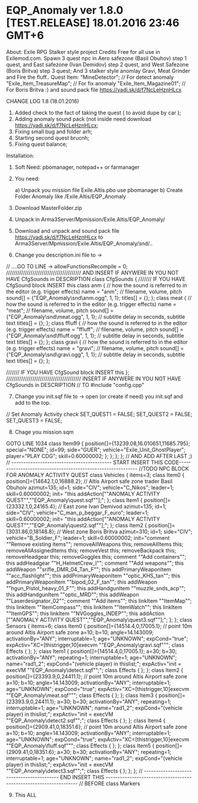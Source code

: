 # EQP_Anomaly ver 1.8.0 [TEST.RELEASE] 18.01.2016 23:46 GMT+6
About: Exile RPG Stalker style project Credits Free for all use in Exilemod.com. Spawn 3 quest npc in Aero safezone (Basil Obuhov) step 1 quest, and East safezone (Ivan Demidov) step 2 quest, and West Safezone (Boris Britva) step 3 quest;
And 3 stalker style anomlay Gravi, Meat Grinder and Fire the fluff..
Quest Item: 
"MineDetector"; // For detect anomaly
"Exile_Item_TreasureMap"; // For fix anomaly
"Exile_Item_Magazine01"; // For Boris Britva :)
and sound pack file https://yadi.sk/d/f7NcLeHznHLcx

CHANGE LOG 1.8 (18.01.2016)
1)  Added check to the fact of taking the quest ( to avoid dupe by car );
2)  Adding anomaly sound pack (not inside need download https://yadi.sk/d/f7NcLeHznHLcx;
3)  Fixing small bug and folder arh;
4)  Starting second quest brucnh;
5)  Fixing quest balance;

Installation:

1) Soft Need: pbomanager, notepad++ or farmanager
2) You need: 

	a) Unpack you mission file Exile.Altis.pbo use pbomanager
	b) Create Folder Anomaly like /Exile.Altis/EQP_Anomaly
3) Download MasterFolder.zip
4) Unpack in Arma3Server/Mpmission/Exile.Altis/EQP_Anomaly/
5) Download and unpack and sound pack file https://yadi.sk/d/f7NcLeHznHLcx to  Arma3Server/Mpmission/Exile.Altis/EQP_Anomaly/snd/..
6) Change you description.ini file to ->

// ....GO TO LINE -> allowFunctionsRecompile = 0;
////////////////////////////////////////  AND INSERT IF ANYWERE IN YOU NOT HAVE CfgSounds in DESCRIPTION
class CfgSounds
{
/////// IF YOU HAVE CfgSound block INSERT this
	class anm
	{
		// how the sound is referred to in the editor (e.g. trigger effects)
		name = "anm";
		// filename, volume, pitch
		sound[] = {"EQP_Anomaly\snd\anm.ogg", 1, 1};
		titles[] = {};
	};
	class meat
	{
		// how the sound is referred to in the editor (e.g. trigger effects)
		name = "meat";
		// filename, volume, pitch
		sound[] = {"EQP_Anomaly\snd\meat.ogg", 1, 1};
		// subtitle delay in seconds, subtitle text 
		titles[] = {};
	};
	class ffluff
	{
		// how the sound is referred to in the editor (e.g. trigger effects)
		name = "ffluff";
		// filename, volume, pitch
		sound[] = {"EQP_Anomaly\snd\ffluff.ogg", 1, 1};
		// subtitle delay in seconds, subtitle text 
		titles[] = {};
	};
	class gravi
	{
		// how the sound is referred to in the editor (e.g. trigger effects)
		name = "gravi";
		// filename, volume, pitch
		sound[] = {"EQP_Anomaly\snd\gravi.ogg", 1, 1};
		// subtitle delay in seconds, subtitle text 
		titles[] = {};
	};

/////// IF YOU HAVE CfgSound block INSERT this
};
////////////////////////////////////////  INSERT IF ANYWERE IN YOU NOT HAVE CfgSounds in DESCRIPTION
// TO  #include "config.cpp"

7) Change you init.sqf file to ->
open (or create if need) you init.sqf and add to the top.

// Set Anomaly Activity check
SET_QUEST1 = FALSE;
SET_QUEST2 = FALSE;
SET_QUEST3 = FALSE;

8) Chage you mission.sqm

GOTO LINE 1034 
				class Item99
				{
					position[]={13239.08,16.010651,11685.795};
					special="NONE";
					id=99;
					side="GUER";
					vehicle="Exile_Unit_GhostPlayer";
					player="PLAY CDG";
					skill=0.60000002;
				};
			};
		};
	};
// AND ADD AFTER LAST ;)
// ------------------------------------------ START INSERT THIS CODE------------------------------------------------------------
//TODO NPC BLOCK FOR ANOMALY ACTIVITY QUEST
	class Vehicles
	{
		items=3;
		class Item0
		{
			position[]={14642.1,0,16888.2}; // Altis Airport safe zone trader Basil Obuhoiv
			azimut=135;
			id=1;
			side="CIV";
			vehicle="C_Nikos";
			leader=1;
			skill=0.60000002;
			init= "this addAction[""<t color='#068600'>ANOMALY ACTIVITY QUEST</t>"",""EQP_Anomaly\quest.sqf""];";
		};
		class Item1
		{
			position[]={23332.1,0,24165.4}; // East zone Ivan Demivod
			azimut=135;
			id=1;
			side="CIV";
			vehicle="C_man_p_beggar_F_euro";
			leader=1;
			skill=0.60000002;
			init= "this addAction[""<t color='#068600'>ANOMALY ACTIVITY QUEST</t>"",""EQP_Anomaly\quest2.sqf""];";
		};
		class Item2
		{
			position[]={3031.86,0,18148.8}; // West zone Boris Britva
			azimut=310;
			id=1;
			side="CIV";
			vehicle="B_Soldier_F";
			leader=1;
			skill=0.60000002;
			init="comment ""Remove existing items"";  removeAllWeapons this;  removeAllItems this;  removeAllAssignedItems this;  removeVest this;  removeBackpack this;  removeHeadgear this;  removeGoggles this; comment ""Add containers"";  this addHeadgear ""H_HelmetCrew_I"";  comment ""Add weapons"";  this addWeapon ""srifle_DMR_04_Tan_F"";  this addPrimaryWeaponItem ""acc_flashlight"";  this addPrimaryWeaponItem ""optic_KHS_tan"";  this addPrimaryWeaponItem ""bipod_02_F_tan"";  this addWeapon ""hgun_Pistol_heavy_01_F"";  this addHandgunItem ""muzzle_snds_acp"";  this addHandgunItem ""optic_MRD"";  this addWeapon ""Laserdesignator_02"";    comment ""Add items"";  this linkItem ""ItemMap"";  this linkItem ""ItemCompass"";  this linkItem ""ItemWatch"";  this linkItem ""ItemGPS"";  this linkItem ""NVGoggles_INDEP""; this addAction [""<t color='#068600'>ANOMALY ACTIVITY QUEST</t>"",""EQP_Anomaly\quest3.sqf""];";
		};
	};
	class Sensors
	{
		items=6;
		class Item0
		{
			position[]={14514.4,0,17005.1}; // point 10m around Altis Airport safe zone
			a=10;
			b=10;
			angle=14.143009;
			activationBy="ANY";
			interruptable=1;
			age="UNKNOWN";
			expCond="true";
			expActiv="XC=[thistrigger,10]execvm ""EQP_Anomaly\gravi.sqf""";
			class Effects
			{
			};
		};
		class Item1
		{
			position[]={14514.4,0,17005.1};
			a=30;
			b=30;
			activationBy="ANY";
			repeating=1;
			interruptable=1;
			age="UNKNOWN";
			name="rad1_2";
			expCond="(vehicle player) in thislist;";
			expActiv="init = execVM ""EQP_Anomaly\detect.sqf"";";
			class Effects
			{
			};
		};
		class Item2
		{
			position[]={23393.9,0,24411.1}; // point 10m around Altis Airport safe zone
			a=10;
			b=10;
			angle=14.143009;
			activationBy="ANY";
			interruptable=1;
			age="UNKNOWN";
			expCond="true";
			expActiv="XC=[thistrigger,10]execvm ""EQP_Anomaly\meat.sqf""";
			class Effects
			{
			};
		};
		class Item3
		{
			position[]={23393.9,0,24411.1};
			a=30;
			b=30;
			activationBy="ANY";
			repeating=1;
			interruptable=1;
			age="UNKNOWN";
			name="rad1_2";
			expCond="(vehicle player) in thislist;";
			expActiv="init = execVM ""EQP_Anomaly\detect2.sqf"";";
			class Effects
			{
			};
		};
		class Item4
		{
			position[]={2909.41,0,18351.6}; // point 10m around Altis Airport safe zone
			a=10;
			b=10;
			angle=14.143009;
			activationBy="ANY";
			interruptable=1;
			age="UNKNOWN";
			expCond="true";
			expActiv="XC=[thistrigger,10]execvm ""EQP_Anomaly\fluff.sqf""";
			class Effects
			{
			};
		};
		class Item5
		{
			position[]={2909.41,0,18351.6};
			a=30;
			b=30;
			activationBy="ANY";
			repeating=1;
			interruptable=1;
			age="UNKNOWN";
			name="rad1_2";
			expCond="(vehicle player) in thislist;";
			expActiv="init = execVM ""EQP_Anomaly\detect3.sqf"";";
			class Effects
			{
			};
		};
	};
// ------------------------------------------ END INSERT THIS ------------------------------------------------------------------
// BEFORE class Markers

9) This ALL
